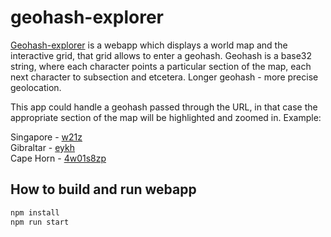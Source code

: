 # geohash-explorer

[Geohash-explorer](https://geohash.softeng.co/) is a webapp which displays a world map and the interactive grid, that grid allows to enter a geohash. Geohash is a base32 string, where each character points a particular section of the map, each next character to subsection and etcetera. Longer geohash - more precise geolocation.

This app could handle a geohash passed through the URL, in that case the appropriate section of the map will be highlighted and zoomed in. Example: 

Singapore - [w21z](https://geohash.softeng.co/w21z)  
Gibraltar - [eykh](https://geohash.softeng.co/eykh)  
Cape Horn - [4w01s8zp](https://geohash.softeng.co/4w01s8zp)  


How to build and run webapp
-
```Bash
npm install
npm run start
```
